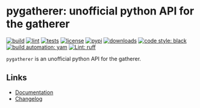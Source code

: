 # pygatherer: unofficial python API for the gatherer

[![build][build_badge]][build_url]
[![lint][lint_badge]][lint_url]
[![tests][test_badge]][test_url]
[![license][licence_badge]][licence_url]
[![pypi][pypi_badge]][pypi_url]
[![downloads][pepy_badge]][pepy_url]
[![code style: black][black_badge]][black_url]
[![build automation: yam][yam_badge]][yam_url]
[![Lint: ruff][ruff_badge]][ruff_url]

`pygatherer` is an unofficial python API for the gatherer.

## Links

-   [Documentation]
-   [Changelog]

[build_badge]: https://github.com/spapanik/pygatherer/actions/workflows/build.yml/badge.svg
[build_url]: https://github.com/spapanik/pygatherer/actions/workflows/build.yml
[lint_badge]: https://github.com/spapanik/pygatherer/actions/workflows/lint.yml/badge.svg
[lint_url]: https://github.com/spapanik/pygatherer/actions/workflows/lint.yml
[test_badge]: https://github.com/spapanik/pygatherer/actions/workflows/tests.yml/badge.svg
[test_url]: https://github.com/spapanik/pygatherer/actions/workflows/tests.yml
[licence_badge]: https://img.shields.io/pypi/l/pygatherer
[licence_url]: https://github.com/spapanik/pygatherer/blob/main/docs/LICENSE.md
[pypi_badge]: https://img.shields.io/pypi/v/pygatherer
[pypi_url]: https://pypi.org/project/pygatherer
[pepy_badge]: https://pepy.tech/badge/pygatherer
[pepy_url]: https://pepy.tech/project/pygatherer
[black_badge]: https://img.shields.io/badge/code%20style-black-000000.svg
[black_url]: https://github.com/psf/black
[yam_badge]: https://img.shields.io/badge/build%20automation-yamk-success
[yam_url]: https://github.com/spapanik/yamk
[ruff_badge]: https://img.shields.io/endpoint?url=https://raw.githubusercontent.com/charliermarsh/ruff/main/assets/badge/v1.json
[ruff_url]: https://github.com/charliermarsh/ruff
[Documentation]: https://pygatherer.readthedocs.io/en/stable/
[Changelog]: https://github.com/spapanik/pygatherer/blob/main/docs/CHANGELOG.md
